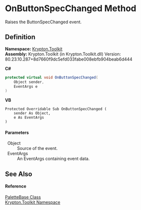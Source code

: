 # OnButtonSpecChanged Method


Raises the ButtonSpecChanged event.



## Definition
**Namespace:** <a href="79d2eac2-21f4-54ff-7552-b20c33c30600.md">Krypton.Toolkit</a>  
**Assembly:** Krypton.Toolkit (in Krypton.Toolkit.dll) Version: 80.23.10.287+8d7660f9dc5efd033fabe008ebfb904beab6d444

**C#**
``` C#
protected virtual void OnButtonSpecChanged(
	Object sender,
	EventArgs e
)
```
**VB**
``` VB
Protected Overridable Sub OnButtonSpecChanged ( 
	sender As Object,
	e As EventArgs
)
```



#### Parameters
<dl><dt>  Object</dt><dd>Source of the event.</dd><dt>  EventArgs</dt><dd>An EventArgs containing event data.</dd></dl>

## See Also


#### Reference
<a href="6da77fa5-1590-4646-f2ea-70002c922aee.md">PaletteBase Class</a>  
<a href="79d2eac2-21f4-54ff-7552-b20c33c30600.md">Krypton.Toolkit Namespace</a>  
